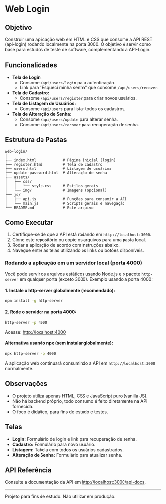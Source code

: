 # Web Login

## Objetivo
Construir uma aplicação web em HTML e CSS que consome a API REST (api-login) rodando localmente na porta 3000. O objetivo é servir como base para estudos de teste de software, complementando a API-Login.

## Funcionalidades
- **Tela de Login:**
  - Consome `/api/users/login` para autenticação.
  - Link para "Esqueci minha senha" que consome `/api/users/recover`.
- **Tela de Cadastro:**
  - Consome `/api/users/register` para criar novos usuários.
- **Tela de Listagem de Usuários:**
  - Consome `/api/users` para listar todos os cadastros.
- **Tela de Alteração de Senha:**
  - Consome `/api/users/update` para alterar senha.
  - Consome `/api/users/recover` para recuperação de senha.

## Estrutura de Pastas
```
web-login/
│
├── index.html            # Página inicial (login)
├── register.html         # Tela de cadastro
├── users.html            # Listagem de usuários
├── update-password.html  # Alteração de senha
├── assets/
│   ├── css/
│   │   └── style.css     # Estilos gerais
│   └── img/              # Imagens (opcional)
├── js/
│   ├── api.js            # Funções para consumir a API
│   └── main.js           # Scripts gerais e navegação
└── README.md             # Este arquivo
```

## Como Executar
1. Certifique-se de que a API está rodando em `http://localhost:3000`.
2. Clone este repositório ou copie os arquivos para uma pasta local.
3. Rodar a aplicação de acordo com instruções abaixo.
4. Navegue entre as telas utilizando os links ou botões disponíveis.

### Rodando a aplicação em um servidor local (porta 4000)
Você pode servir os arquivos estáticos usando Node.js e o pacote `http-server` em qualquer porta (exceto 3000). Exemplo usando a porta 4000:

#### 1. Instale o http-server globalmente (recomendado):
```sh
npm install -g http-server
```

#### 2. Rode o servidor na porta 4000:
```sh
http-server -p 4000
```
Acesse: [http://localhost:4000](http://localhost:4000)

#### Alternativa usando npx (sem instalar globalmente):
```sh
npx http-server -p 4000
```

A aplicação web continuará consumindo a API em `http://localhost:3000` normalmente.

## Observações
- O projeto utiliza apenas HTML, CSS e JavaScript puro (vanilla JS).
- Não há backend próprio, todo consumo é feito diretamente na API fornecida.
- O foco é didático, para fins de estudo e testes.

## Telas
- **Login:** Formulário de login e link para recuperação de senha.
- **Cadastro:** Formulário para novo usuário.
- **Listagem:** Tabela com todos os usuários cadastrados.
- **Alteração de Senha:** Formulário para atualizar senha.

## API Referência
Consulte a documentação da API em [http://localhost:3000/api-docs](http://localhost:3000/api-docs).

---
Projeto para fins de estudo. Não utilizar em produção. 